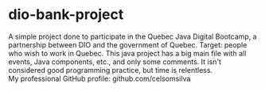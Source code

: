 # dio-bank-project
A simple project done to participate in the Quebec Java Digital Bootcamp, a partnership between DIO and the government of Quebec. Target: people who wish to work in Quebec. This java project has a big main file with all events, Java components, etc., and only some comments. It isn't considered good programming practice, but time is relentless.</br>
My professional GitHub profile: github.com/celsomsilva
